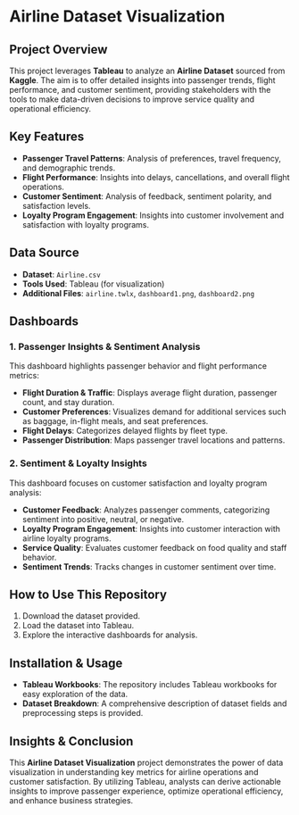 # Airline Dataset Visualization

## Project Overview
This project leverages **Tableau** to analyze an **Airline Dataset** sourced from **Kaggle**. The aim is to offer detailed insights into passenger trends, flight performance, and customer sentiment, providing stakeholders with the tools to make data-driven decisions to improve service quality and operational efficiency.

## Key Features
- **Passenger Travel Patterns**: Analysis of preferences, travel frequency, and demographic trends.
- **Flight Performance**: Insights into delays, cancellations, and overall flight operations.
- **Customer Sentiment**: Analysis of feedback, sentiment polarity, and satisfaction levels.
- **Loyalty Program Engagement**: Insights into customer involvement and satisfaction with loyalty programs.

## Data Source
- **Dataset**: `Airline.csv`
- **Tools Used**: Tableau (for visualization)
- **Additional Files**: `airline.twlx`, `dashboard1.png`, `dashboard2.png`

## Dashboards

### 1. Passenger Insights & Sentiment Analysis
This dashboard highlights passenger behavior and flight performance metrics:
- **Flight Duration & Traffic**: Displays average flight duration, passenger count, and stay duration.
- **Customer Preferences**: Visualizes demand for additional services such as baggage, in-flight meals, and seat preferences.
- **Flight Delays**: Categorizes delayed flights by fleet type.
- **Passenger Distribution**: Maps passenger travel locations and patterns.

### 2. Sentiment & Loyalty Insights
This dashboard focuses on customer satisfaction and loyalty program analysis:
- **Customer Feedback**: Analyzes passenger comments, categorizing sentiment into positive, neutral, or negative.
- **Loyalty Program Engagement**: Insights into customer interaction with airline loyalty programs.
- **Service Quality**: Evaluates customer feedback on food quality and staff behavior.
- **Sentiment Trends**: Tracks changes in customer sentiment over time.

## How to Use This Repository
1. Download the dataset provided.
2. Load the dataset into Tableau.
3. Explore the interactive dashboards for analysis.

## Installation & Usage
- **Tableau Workbooks**: The repository includes Tableau workbooks for easy exploration of the data.
- **Dataset Breakdown**: A comprehensive description of dataset fields and preprocessing steps is provided.

## Insights & Conclusion
This **Airline Dataset Visualization** project demonstrates the power of data visualization in understanding key metrics for airline operations and customer satisfaction. By utilizing Tableau, analysts can derive actionable insights to improve passenger experience, optimize operational efficiency, and enhance business strategies.
